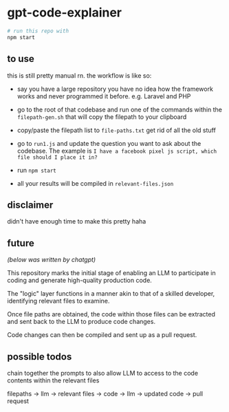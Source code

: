 # gpt-code-explainer

```bash
# run this repo with
npm start
```

## to use

this is still pretty manual rn. the workflow is like so:

- say you have a large repository you have no idea how the framework works and never programmed it before. e.g. Laravel and PHP

- go to the root of that codebase and run one of the commands within the `filepath-gen.sh` that will copy the filepath to your clipboard

- copy/paste the filepath list to `file-paths.txt` get rid of all the old stuff

- go to `run1.js` and update the question you want to ask about the codebase. The example is `I have a facebook pixel js script, which file should I place it in?`

- run `npm start`

- all your results will be compiled in `relevant-files.json`

## disclaimer

didn't have enough time to make this pretty haha

## future

_(below was written by chatgpt)_

This repository marks the initial stage of enabling an LLM to participate in coding and generate high-quality production code. 

The "logic" layer functions in a manner akin to that of a skilled developer, identifying relevant files to examine. 

Once file paths are obtained, the code within those files can be extracted and sent back to the LLM to produce code changes.

Code changes can then be compiled and sent up as a pull request.

## possible todos

chain together the prompts to also allow LLM to access to the code contents within the relevant files

filepaths -> llm -> relevant files -> code -> llm -> updated code -> pull request
